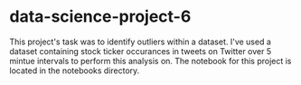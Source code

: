 # data-science-project-6

This project's task was to identify outliers within a dataset. I've used a dataset containing stock ticker occurances in tweets on Twitter over 5 mintue intervals to perform this analysis on. The notebook for this project is located in the notebooks directory.
